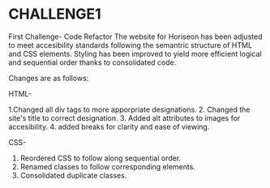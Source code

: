 # CHALLENGE1
First Challenge- Code Refactor
The website for Horiseon has been adjusted to meet accesibility standards following the semantric structure of HTML and CSS elements. Styling has been improved to yield more efficient logical and sequential order thanks to consolidated code.

Changes are as follows:

HTML-

1.Changed all div tags to more apporpriate designations.
2. Changed the site's title to correct designation.
3. Added alt attributes to images for accesibility.
4. added breaks for clarity and ease of viewing.

CSS-
1. Reordered CSS to follow along sequential order.
2. Renamed classes to follow corresponding elements.
3. Consolidated duplicate classes.

